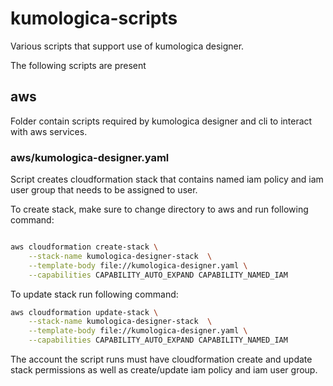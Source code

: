 # kumologica-scripts

Various scripts that support use of kumologica designer.

The following scripts are present

## aws 

Folder contain scripts required by kumologica designer and cli to interact with aws services.

### aws/kumologica-designer.yaml

Script creates cloudformation stack that contains named iam policy and iam user group that needs to be assigned to user.

To create stack, make sure to change directory to aws and run following command:

```bash

aws cloudformation create-stack \
    --stack-name kumologica-designer-stack  \
    --template-body file://kumologica-designer.yaml \
    --capabilities CAPABILITY_AUTO_EXPAND CAPABILITY_NAMED_IAM
```

To update stack run following command:

```bash
aws cloudformation update-stack \
    --stack-name kumologica-designer-stack  \
    --template-body file://kumologica-designer.yaml \
    --capabilities CAPABILITY_AUTO_EXPAND CAPABILITY_NAMED_IAM
```

The account the script runs must have cloudformation create and update stack permissions as well as create/update iam policy and iam user group.